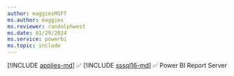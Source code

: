 ```yaml
---
author: maggiesMSFT
ms.author: maggies
ms.reviewer: randolphwest
ms.date: 01/29/2024
ms.service: powerbi
ms.topic: include
---
```


[!INCLUDE [applies-md](applies-md.md)] ✅ [!INCLUDE [sssql16-md](sssql16-md.md)] ✅ Power BI Report Server
